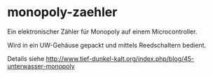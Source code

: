 # monopoly-zaehler

Ein elektronischer Zähler für Monopoly auf einem Microcontroller.

Wird in ein UW-Gehäuse gepackt und mittels Reedschaltern bedient.

Details siehe
http://www.tief-dunkel-kalt.org/index.php/blog/45-unterwasser-monopoly